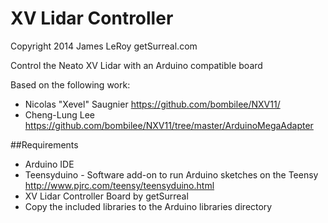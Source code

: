XV Lidar Controller
===================
Copyright 2014 James LeRoy getSurreal.com

Control the Neato XV Lidar with an Arduino compatible board

Based on the following work: 
* Nicolas "Xevel" Saugnier https://github.com/bombilee/NXV11/
* Cheng-Lung Lee https://github.com/bombilee/NXV11/tree/master/ArduinoMegaAdapter

##Requirements

* Arduino IDE
* Teensyduino - Software add-on to run Arduino sketches on the Teensy
 http://www.pjrc.com/teensy/teensyduino.html
* XV Lidar Controller Board by getSurreal
* Copy the included libraries to the Arduino libraries directory
